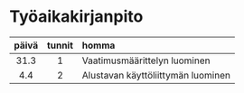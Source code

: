 # Työaikakirjanpito
| päivä | tunnit | homma |
| :---: | :----: | :----|
| 31.3  | 1 | Vaatimusmäärittelyn luominen |
| 4.4   | 2 | Alustavan käyttöliittymän luominen |